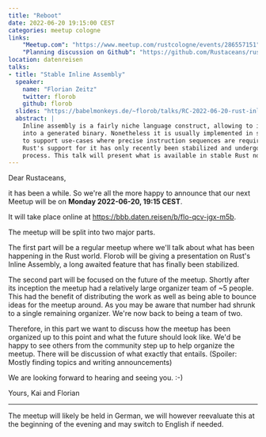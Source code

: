 ```yaml
---
title: "Reboot"
date: 2022-06-20 19:15:00 CEST
categories: meetup cologne
links:
    "Meetup.com": "https://www.meetup.com/rustcologne/events/286557151"
    "Planning discussion on Github": "https://github.com/Rustaceans/rust-cologne/issues/95"
location: datenreisen
talks:
- title: "Stable Inline Assembly"
  speaker:
    name: "Florian Zeitz"
    twitter: florob
    github: florob
  slides: "https://babelmonkeys.de/~florob/talks/RC-2022-06-20-rust-inline-asm.pdf"
  abstract: |
    Inline assembly is a fairly niche language construct, allowing to insert arbitrary instructions
    into a generated binary. Nonetheless it is usually implemented in systems programming languages 
    to support use-cases where precise instruction sequences are required, such as embedded or cryptography.
    Rust's support for it has only recently been stabilized and undergone major changes in the
    process. This talk will present what is available in stable Rust now and how we got there.
---
```


Dear Rustaceans,

it has been a while. So we're all the more happy to announce that our next Meetup will be on
**Monday 2022-06-20, 19:15 CEST**.

It will take place online at <https://bbb.daten.reisen/b/flo-qcv-jgx-m5b>.

The meetup will be split into two major parts.

The first part will be a regular meetup where we'll talk about what has been happening in the Rust world.
Florob will be giving a presentation on Rust's Inline Assembly, a long awaited feature that has
finally been stabilized.

The second part will be focused on the future of the meetup. Shortly after its inception the
meetup had a relatively large organizer team of ~5 people. This had the benefit of distributing
the work as well as being able to bounce ideas for the meetup around.
As you may be aware that number had shrunk to a single remaining organizer.
We're now back to being a team of two.

Therefore, in this part we want to discuss how the meetup has been organized up to this point and what the
future should look like. We'd be happy to see others from the community step up to help organize
the meetup. There will be discussion of what exactly that entails. (Spoiler: Mostly finding topics
and writing announcements)

We are looking forward to hearing and seeing you. :-)

Yours,
Kai and Florian

- - -

The meetup will likely be held in German, we will however reevaluate this at the beginning of the evening and may switch to English if needed.
